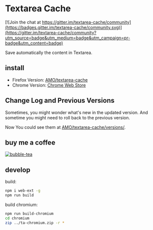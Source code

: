 # Textarea Cache

[![Join the chat at https://gitter.im/textarea-cache/community](https://badges.gitter.im/textarea-cache/community.svg)](https://gitter.im/textarea-cache/community?utm_source=badge&utm_medium=badge&utm_campaign=pr-badge&utm_content=badge)

Save automatically the content in Textarea.

## install

* Firefox Version: [AMO/textarea-cache](https://addons.mozilla.org/firefox/addon/textarea-cache)
* Chrome Version: [Chrome Web Store](https://chrome.google.com/webstore/detail/textarea-cache/chpphekfimlabghbdankokcohcmnbmab)

## Change Log and Previous Versions

Sometimes, you might wonder what's new in the updated version.
And sometime you might need to roll back to the previous version.

Now You could see them at [AMO/textarea-cache/versions/](https://addons.mozilla.org/en-US/firefox/addon/textarea-cache/versions/).

## buy me a coffee

[![bubble-tea]](https://buymeacoffee.com/gholk)

[bubble-tea]: https://cdn.buymeacoffee.com/buttons/v2/default-yellow.png "buy me a bubble tea"

## develop
build:

```sh
npm i web-ext -g
npm run build
```

build chromium:

```sh
npm run build-chromium
cd chromium
zip ../ta-chromium.zip -r *
```
